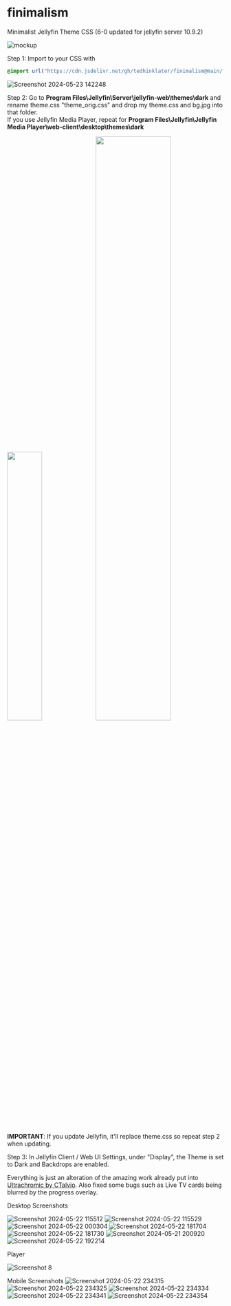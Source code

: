 # finimalism
Minimalist Jellyfin Theme CSS (6-0 updated for jellyfin server 10.9.2)

![mockup](https://github.com/tedhinklater/finimalism/assets/66086488/02d0decb-ca08-4c03-9904-09cc64b10382)

Step 1: Import to your CSS with

```css
@import url("https://cdn.jsdelivr.net/gh/tedhinklater/finimalism@main/finimalism6-0.css");

```
![Screenshot 2024-05-23 142248](https://github.com/tedhinklater/finimalism/assets/66086488/9491a9d6-76b5-4aaf-a5cd-d81fce677d30)

Step 2: Go to **Program Files\Jellyfin\Server\jellyfin-web\themes\dark** and rename theme.css "theme_orig.css" and drop my theme.css and bg.jpg into that folder.<br>
If you use Jellyfin Media Player, repeat for **Program Files\Jellyfin\Jellyfin Media Player\web-client\desktop\themes\dark**

<img src="https://github.com/tedhinklater/finimalism/assets/66086488/38eef263-460c-4994-b214-e9b07cf051fb" width=40%>
<img src="https://github.com/tedhinklater/finimalism/assets/66086488/584196c3-8adc-4d92-866f-5dd75cfa2872" width=59%>

**IMPORTANT**: If you update Jellyfin, it'll replace theme.css so repeat step 2 when updating.

Step 3: In Jellyfin Client / Web UI Settings, under "Display", the Theme is set to Dark and Backdrops are enabled. 

Everything is just an alteration of the amazing work already put into [Ultrachromic by CTalvio](https://github.com/CTalvio/Ultrachromic). Also fixed some bugs such as Live TV cards being blurred by the progress overlay.

Desktop Screenshots

![Screenshot 2024-05-22 115512](https://github.com/tedhinklater/finimalism/assets/66086488/522ee759-3758-4927-b596-4d0aa566eeee)
![Screenshot 2024-05-22 115529](https://github.com/tedhinklater/finimalism/assets/66086488/c10e6363-2953-4df3-8f58-cb24e691a8fb)
![Screenshot 2024-05-22 000304](https://github.com/tedhinklater/finimalism/assets/66086488/9e79dc9f-588f-457b-9b54-9db36167022d)
![Screenshot 2024-05-22 181704](https://github.com/tedhinklater/finimalism/assets/66086488/087692bd-4875-428d-aa90-0563d5f30f89)
![Screenshot 2024-05-22 181730](https://github.com/tedhinklater/finimalism/assets/66086488/a61c9ed9-2d6b-4daf-856f-56256c32f5bf)
![Screenshot 2024-05-21 200920](https://github.com/tedhinklater/finimalism/assets/66086488/777af77f-27e6-463b-95a2-f476347e363c)
![Screenshot 2024-05-22 192214](https://github.com/tedhinklater/finimalism/assets/66086488/693fe0d3-0e44-423f-9b33-1f8db2e36021)

Player

<img src="https://github.com/tedhinklater/finimalism/assets/66086488/976319a8-09eb-4bb8-be4d-1ebbc53e9180" alt="Screenshot 8">


Mobile Screenshots
![Screenshot 2024-05-22 234315](https://github.com/tedhinklater/finimalism/assets/66086488/4ae944c4-1272-4cdd-ac44-0ba24c3de8ee)
![Screenshot 2024-05-22 234325](https://github.com/tedhinklater/finimalism/assets/66086488/11e0d1f6-51c3-498f-9316-02be7784d142)
![Screenshot 2024-05-22 234334](https://github.com/tedhinklater/finimalism/assets/66086488/eeacd685-d884-49eb-bbdf-071977ae7bc6)
![Screenshot 2024-05-22 234341](https://github.com/tedhinklater/finimalism/assets/66086488/635de280-69ab-4b4d-8ab0-07fa42e2cf19)
![Screenshot 2024-05-22 234354](https://github.com/tedhinklater/finimalism/assets/66086488/86ccc5cb-21c3-4a6b-b9e6-01bc373dc8bf)


